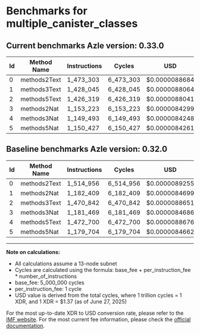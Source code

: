 # Benchmarks for multiple_canister_classes

## Current benchmarks Azle version: 0.33.0
| Id | Method Name | Instructions | Cycles | USD | USD/Million Calls | Change |
|-----------|-------------|------------|--------|-----|--------------|-------|
| 0 | methods2Text | 1_473_303 | 6_473_303 | $0.0000088684 | $8.86 | <font color="green">-41_653</font> |
| 1 | methods3Text | 1_428_045 | 6_428_045 | $0.0000088064 | $8.80 | <font color="red">+245_636</font> |
| 2 | methods5Text | 1_426_319 | 6_426_319 | $0.0000088041 | $8.80 | <font color="green">-44_523</font> |
| 3 | methods2Nat | 1_153_223 | 6_153_223 | $0.0000084299 | $8.42 | <font color="green">-28_246</font> |
| 4 | methods3Nat | 1_149_493 | 6_149_493 | $0.0000084248 | $8.42 | <font color="green">-323_207</font> |
| 5 | methods5Nat | 1_150_427 | 6_150_427 | $0.0000084261 | $8.42 | <font color="green">-29_277</font> |

## Baseline benchmarks Azle version: 0.32.0
| Id | Method Name | Instructions | Cycles | USD | USD/Million Calls |
|-----------|-------------|------------|--------|-----|--------------|
| 0 | methods2Text | 1_514_956 | 6_514_956 | $0.0000089255 | $8.92 |
| 1 | methods2Nat | 1_182_409 | 6_182_409 | $0.0000084699 | $8.46 |
| 2 | methods3Text | 1_470_842 | 6_470_842 | $0.0000088651 | $8.86 |
| 3 | methods3Nat | 1_181_469 | 6_181_469 | $0.0000084686 | $8.46 |
| 4 | methods5Text | 1_472_700 | 6_472_700 | $0.0000088676 | $8.86 |
| 5 | methods5Nat | 1_179_704 | 6_179_704 | $0.0000084662 | $8.46 |



---

**Note on calculations:**
- All calculations assume a 13-node subnet
- Cycles are calculated using the formula: base_fee + per_instruction_fee \* number_of_instructions
- base_fee: 5_000_000 cycles
- per_instruction_fee: 1 cycle
- USD value is derived from the total cycles, where 1 trillion cycles = 1 XDR, and 1 XDR = $1.37 (as of June 27, 2025)

For the most up-to-date XDR to USD conversion rate, please refer to the [IMF website](https://www.imf.org/external/np/fin/data/rms_sdrv.aspx).
For the most current fee information, please check the [official documentation](https://internetcomputer.org/docs/references/cycles-cost-formulas).